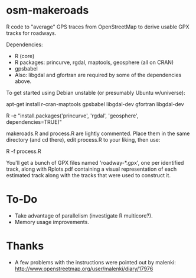 osm-makeroads
=============

R code to "average" GPS traces from OpenStreetMap to derive usable GPX
tracks for roadways.

Dependencies:

* R (core)
* R packages: princurve, rgdal, maptools, geosphere (all on CRAN)
* gpsbabel
* Also: libgdal and gfortran are required by some of the dependencies above.

To get started using Debian unstable (or presumably Ubuntu w/universe):

apt-get install r-cran-maptools gpsbabel libgdal-dev gfortran libgdal-dev

R -e "install.packages('princurve', 'rgdal', 'geosphere', dependencies=TRUE)"

makeroads.R and process.R are lightly commented.  Place them in the
same directory (and cd there), edit process.R to your liking, then use:

R -f process.R

You'll get a bunch of GPX files named 'roadway-*.gpx', one per
identified track, along with Rplots.pdf containing a visual
representation of each estimated track along with the tracks that were
used to construct it.

To-Do
=====

* Take advantage of parallelism (investigate R multicore?).
* Memory usage improvements.

Thanks
======

* A few problems with the instructions were pointed out by malenki:
  http://www.openstreetmap.org/user/malenki/diary/17976
